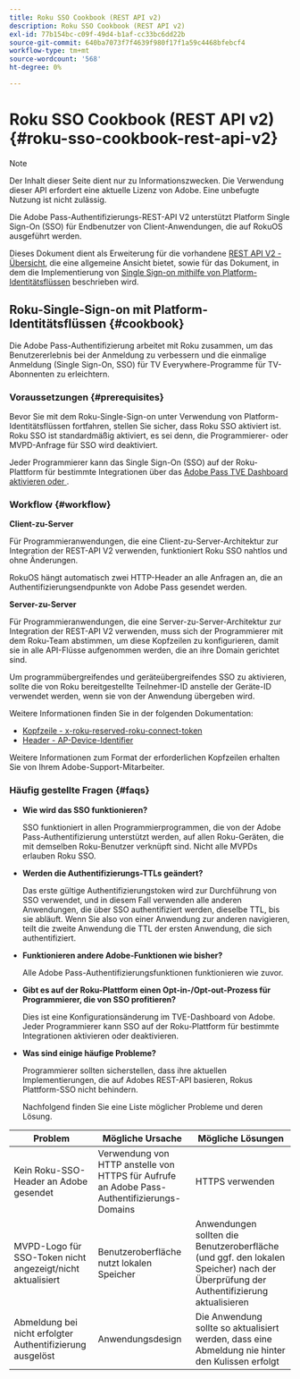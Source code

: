 ```yaml
---
title: Roku SSO Cookbook (REST API v2)
description: Roku SSO Cookbook (REST API v2)
exl-id: 77b154bc-c09f-49d4-b1af-cc33bc6dd22b
source-git-commit: 640ba7073f7f4639f980f17f1a59c4468bfebcf4
workflow-type: tm+mt
source-wordcount: '568'
ht-degree: 0%

---
```


# Roku SSO Cookbook (REST API v2) {#roku-sso-cookbook-rest-api-v2}

>[!NOTE]
>
>Der Inhalt dieser Seite dient nur zu Informationszwecken. Die Verwendung dieser API erfordert eine aktuelle Lizenz von Adobe. Eine unbefugte Nutzung ist nicht zulässig.

Die Adobe Pass-Authentifizierungs-REST-API V2 unterstützt Platform Single Sign-On (SSO) für Endbenutzer von Client-Anwendungen, die auf RokuOS ausgeführt werden.

Dieses Dokument dient als Erweiterung für die vorhandene [REST API V2 - Übersicht](/help/authentication/integration-guide-programmers/rest-apis/rest-api-v2/rest-api-v2-overview.md), die eine allgemeine Ansicht bietet, sowie für das Dokument, in dem die Implementierung von [Single Sign-on mithilfe von Platform-Identitätsflüssen](/help/authentication/integration-guide-programmers/rest-apis/rest-api-v2/flows/single-sign-on-access-flows/rest-api-v2-single-sign-on-platform-identity-flows.md) beschrieben wird.

## Roku-Single-Sign-on mit Platform-Identitätsflüssen {#cookbook}

Die Adobe Pass-Authentifizierung arbeitet mit Roku zusammen, um das Benutzererlebnis bei der Anmeldung zu verbessern und die einmalige Anmeldung (Single Sign-On, SSO) für TV Everywhere-Programme für TV-Abonnenten zu erleichtern.

### Voraussetzungen {#prerequisites}

Bevor Sie mit dem Roku-Single-Sign-on unter Verwendung von Platform-Identitätsflüssen fortfahren, stellen Sie sicher, dass Roku SSO aktiviert ist. Roku SSO ist standardmäßig aktiviert, es sei denn, die Programmierer- oder MVPD-Anfrage für SSO wird deaktiviert.

Jeder Programmierer kann das Single Sign-On (SSO) auf der Roku-Plattform für bestimmte Integrationen über das [ Adobe Pass TVE Dashboard aktivieren oder ](https://experience.adobe.com/pass/authentication).

### Workflow {#workflow}

**Client-zu-Server**

Für Programmieranwendungen, die eine Client-zu-Server-Architektur zur Integration der REST-API V2 verwenden, funktioniert Roku SSO nahtlos und ohne Änderungen.

RokuOS hängt automatisch zwei HTTP-Header an alle Anfragen an, die an Authentifizierungsendpunkte von Adobe Pass gesendet werden.

**Server-zu-Server**

Für Programmieranwendungen, die eine Server-zu-Server-Architektur zur Integration der REST-API V2 verwenden, muss sich der Programmierer mit dem Roku-Team abstimmen, um diese Kopfzeilen zu konfigurieren, damit sie in alle API-Flüsse aufgenommen werden, die an ihre Domain gerichtet sind.

Um programmübergreifendes und geräteübergreifendes SSO zu aktivieren, sollte die von Roku bereitgestellte Teilnehmer-ID anstelle der Geräte-ID verwendet werden, wenn sie von der Anwendung übergeben wird.

Weitere Informationen finden Sie in der folgenden Dokumentation:

* [Kopfzeile - x-roku-reserved-roku-connect-token](/help/authentication/integration-guide-programmers/rest-apis/rest-api-v2/appendix/headers/rest-api-v2-appendix-headers-x-roku-reserved-roku-connect-token.md)
* [Header - AP-Device-Identifier](/help/authentication/integration-guide-programmers/rest-apis/rest-api-v2/appendix/headers/rest-api-v2-appendix-headers-ap-device-identifier.md)

Weitere Informationen zum Format der erforderlichen Kopfzeilen erhalten Sie von Ihrem Adobe-Support-Mitarbeiter.

### Häufig gestellte Fragen {#faqs}

* **Wie wird das SSO funktionieren?**

  SSO funktioniert in allen Programmierprogrammen, die von der Adobe Pass-Authentifizierung unterstützt werden, auf allen Roku-Geräten, die mit demselben Roku-Benutzer verknüpft sind. Nicht alle MVPDs erlauben Roku SSO.


* **Werden die Authentifizierungs-TTLs geändert?**

  Das erste gültige Authentifizierungstoken wird zur Durchführung von SSO verwendet, und in diesem Fall verwenden alle anderen Anwendungen, die über SSO authentifiziert werden, dieselbe TTL, bis sie abläuft. Wenn Sie also von einer Anwendung zur anderen navigieren, teilt die zweite Anwendung die TTL der ersten Anwendung, die sich authentifiziert.


* **Funktionieren andere Adobe-Funktionen wie bisher?**

  Alle Adobe Pass-Authentifizierungsfunktionen funktionieren wie zuvor.


* **Gibt es auf der Roku-Plattform einen Opt-in-/Opt-out-Prozess für Programmierer, die von SSO profitieren?**

  Dies ist eine Konfigurationsänderung im TVE-Dashboard von Adobe. Jeder Programmierer kann SSO auf der Roku-Plattform für bestimmte Integrationen aktivieren oder deaktivieren.


* **Was sind einige häufige Probleme?**

  Programmierer sollten sicherstellen, dass ihre aktuellen Implementierungen, die auf Adobes REST-API basieren, Rokus Plattform-SSO nicht behindern.

  Nachfolgend finden Sie eine Liste möglicher Probleme und deren Lösung.

| Problem | Mögliche Ursache | Mögliche Lösungen |
|--------------------------------------------------|----------------------------------------------------------------------------|--------------------------------------------------------------------------------------------|
| Kein Roku-SSO-Header an Adobe gesendet | Verwendung von HTTP anstelle von HTTPS für Aufrufe an Adobe Pass-Authentifizierungs-Domains | HTTPS verwenden |
| MVPD-Logo für SSO-Token nicht angezeigt/nicht aktualisiert | Benutzeroberfläche nutzt lokalen Speicher | Anwendungen sollten die Benutzeroberfläche (und ggf. den lokalen Speicher) nach der Überprüfung der Authentifizierung aktualisieren |
| Abmeldung bei nicht erfolgter Authentifizierung ausgelöst | Anwendungsdesign | Die Anwendung sollte so aktualisiert werden, dass eine Abmeldung nie hinter den Kulissen erfolgt |
